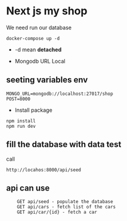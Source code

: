 # Next js my shop

We need run our database

```
docker-compose up -d
```

- -d mean **detached**

- Mongodb URL Local

## seeting variables env

```
MONGO_URL=mongodb://localhost:27017/shop
POST=8000
```

- Install package

```
npm install
npm run dev
```

## fill the database with data test

call

```
http://locahos:8000/api/seed
```

## api can use

```
    GET api/seed - populate the database
    GET api/cars - fetch list of the cars
    GET api/car/{id} - fetch a car
```
